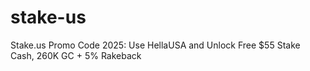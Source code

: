 # stake-us
Stake.us Promo Code 2025: Use HellaUSA and Unlock Free $55 Stake Cash, 260K GC + 5% Rakeback
